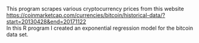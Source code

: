 This program scrapes various cryptocurrency prices from this website https://coinmarketcap.com/currencies/bitcoin/historical-data/?start=20130428&end=20171122  
In this R program I created an exponential regression model for the bitcoin data set.  